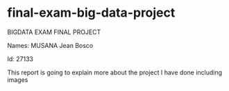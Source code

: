 # final-exam-big-data-project

BIGDATA EXAM FINAL PROJECT

Names: MUSANA Jean Bosco

Id: 27133

This report is going to explain more about the project I have done including images

